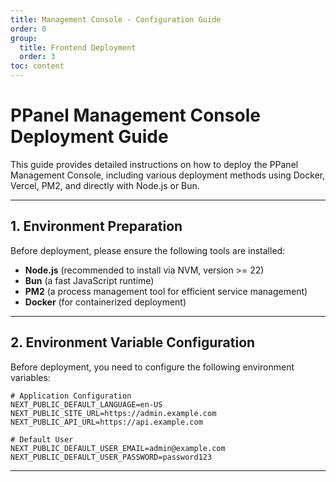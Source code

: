 ```yaml
---
title: Management Console - Configuration Guide
order: 0
group: 
  title: Frontend Deployment
  order: 3
toc: content
---
```


# **PPanel Management Console Deployment Guide**

This guide provides detailed instructions on how to deploy the PPanel Management Console, including various deployment methods using Docker, Vercel, PM2, and directly with Node.js or Bun.

---

## **1. Environment Preparation**

Before deployment, please ensure the following tools are installed:

- **Node.js** (recommended to install via NVM, version >= 22)
- **Bun** (a fast JavaScript runtime)
- **PM2** (a process management tool for efficient service management)
- **Docker** (for containerized deployment)

---

## **2. Environment Variable Configuration**

Before deployment, you need to configure the following environment variables:

```env
# Application Configuration
NEXT_PUBLIC_DEFAULT_LANGUAGE=en-US
NEXT_PUBLIC_SITE_URL=https://admin.example.com
NEXT_PUBLIC_API_URL=https://api.example.com

# Default User
NEXT_PUBLIC_DEFAULT_USER_EMAIL=admin@example.com
NEXT_PUBLIC_DEFAULT_USER_PASSWORD=password123
```

---

